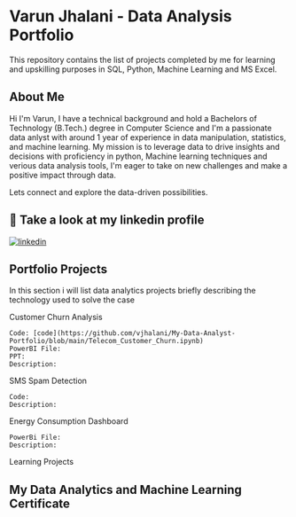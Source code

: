 
# Varun Jhalani - Data Analysis Portfolio

This repository contains the list of projects completed by me for learning and upskilling purposes in SQL, Python, Machine Learning and MS Excel.
## About Me
Hi I'm Varun, I have a technical background and hold a Bachelors of Technology (B.Tech.) degree in Computer Science and I'm a passionate data anlyst with around 1 year of experience in data manipulation, statistics, and machine learning. My mission is to leverage data to drive insights and decisions with proficiency in python, Machine learning techniques and verious data analysis tools, I'm eager to take on new challenges and make a positive impact through data.

Lets connect and explore the data-driven possibilities.
## 🔗 Take a look at my linkedin profile

[![linkedin](https://img.shields.io/badge/linkedin-0A66C2?style=for-the-badge&logo=linkedin&logoColor=white)](https://www.linkedin.com/in/varunjhalani/)

## Portfolio Projects
In this section i will list data analytics projects briefly describing the technology used to solve the case

Customer Churn Analysis

    Code: [code](https://github.com/vjhalani/My-Data-Analyst-Portfolio/blob/main/Telecom_Customer_Churn.ipynb)
    PowerBI File:
    PPT:
    Description:

SMS Spam Detection

    Code: 
    Description:

Energy Consumption Dashboard

    PowerBi File: 
    Description:

Learning Projects



## My Data Analytics and Machine Learning Certificate
